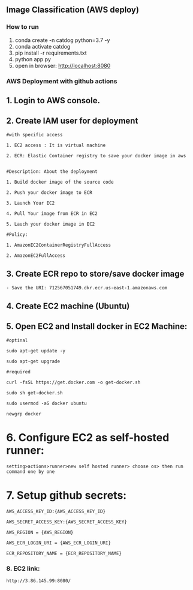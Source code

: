 ## **Image Classification (AWS deploy)**

### How to run

1. conda create -n catdog python=3.7 -y
2. conda activate catdog
3. pip install -r requirements.txt
4. python app.py
5. open in browser: [http://localhost:8080](http://localhost:8080/)

### AWS Deployment with github actions

## 1. Login to AWS console.

## 2. Create IAM user for deployment

```
#with specific access

1. EC2 access : It is virtual machine

2. ECR: Elastic Container registry to save your docker image in aws


#Description: About the deployment

1. Build docker image of the source code

2. Push your docker image to ECR

3. Launch Your EC2 

4. Pull Your image from ECR in EC2

5. Lauch your docker image in EC2

#Policy:

1. AmazonEC2ContainerRegistryFullAccess

2. AmazonEC2FullAccess
```

## 3. Create ECR repo to store/save docker image

```
- Save the URI: 712567051749.dkr.ecr.us-east-1.amazonaws.com
```

## 4. Create EC2 machine (Ubuntu)

## 5. Open EC2 and Install docker in EC2 Machine:

```
#optinal

sudo apt-get update -y

sudo apt-get upgrade

#required

curl -fsSL https://get.docker.com -o get-docker.sh

sudo sh get-docker.sh

sudo usermod -aG docker ubuntu

newgrp docker
```

# 6. Configure EC2 as self-hosted runner:

```
setting>actions>runner>new self hosted runner> choose os> then run command one by one
```

# 7. Setup github secrets:

```
AWS_ACCESS_KEY_ID:{AWS_ACCESS_KEY_ID}

AWS_SECRET_ACCESS_KEY:{AWS_SECRET_ACCESS_KEY}

AWS_REGION = {AWS_REGION}

AWS_ECR_LOGIN_URI = {AWS_ECR_LOGIN_URI}

ECR_REPOSITORY_NAME = {ECR_REPOSITORY_NAME}

```

### 8. EC2 link:

```
http://3.86.145.99:8080/

```
